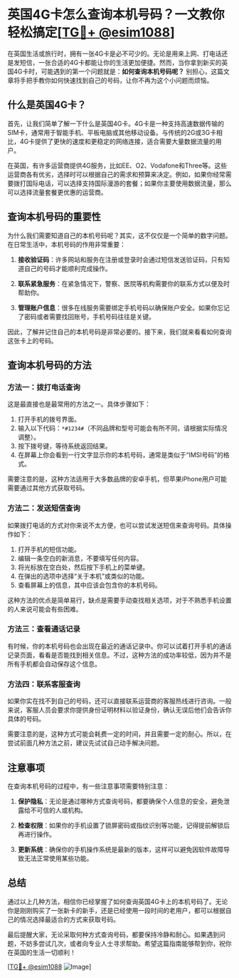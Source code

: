 # 英国4G卡怎么查询本机号码？一文教你轻松搞定[[TG💪+ @esim1088](https://t.me/s/esim1088)]

在英国生活或旅行时，拥有一张4G卡是必不可少的。无论是用来上网、打电话还是发短信，一张合适的4G卡都能让你的生活更加便捷。然而，当你拿到新买的英国4G卡时，可能遇到的第一个问题就是：**如何查询本机号码呢？** 别担心，这篇文章将手把手教你如何快速找到自己的号码，让你不再为这个小问题而烦恼。

## 什么是英国4G卡？

首先，让我们简单了解一下什么是英国4G卡。4G卡是一种支持高速数据传输的SIM卡，通常用于智能手机、平板电脑或其他移动设备。与传统的2G或3G卡相比，4G卡提供了更快的速度和更稳定的网络连接，适合需要大量数据流量的用户。

在英国，有许多运营商提供4G服务，比如EE、O2、Vodafone和Three等。这些运营商各有优劣，选择时可以根据自己的需求和预算来决定。例如，如果你经常需要拨打国际电话，可以选择支持国际漫游的套餐；如果你主要使用数据流量，那么可以选择流量套餐更优惠的运营商。

## 查询本机号码的重要性

为什么我们需要知道自己的本机号码呢？其实，这不仅仅是一个简单的数字问题。在日常生活中，本机号码的作用非常重要：

1. **接收验证码**：许多网站和服务在注册或登录时会通过短信发送验证码，只有知道自己的号码才能顺利完成操作。
   
2. **联系紧急服务**：在紧急情况下，警察、医院等机构需要你的联系方式以便及时帮助你。

3. **管理账户信息**：很多在线服务需要绑定手机号码以确保账户安全。如果你忘记了密码或者需要找回账号，手机号码往往是关键。

因此，了解并记住自己的本机号码是非常必要的。接下来，我们就来看看如何查询这张卡上的号码。

## 查询本机号码的方法

### 方法一：拨打电话查询

这是最直接也是最常用的方法之一。具体步骤如下：

1. 打开手机的拨号界面。
2. 输入以下代码：`*#1234#`（不同品牌和型号可能会有所不同，请根据实际情况调整）。
3. 按下拨号键，等待系统返回结果。
4. 在屏幕上你会看到一行文字显示你的本机号码，通常是类似于“IMSI号码”的格式。

需要注意的是，这种方法适用于大多数品牌的安卓手机，但苹果iPhone用户可能需要通过其他方式获取号码。

### 方法二：发送短信查询

如果拨打电话的方式对你来说不太方便，也可以尝试发送短信来查询号码。具体操作如下：

1. 打开手机的短信功能。
2. 编辑一条空白的新消息，不要填写任何内容。
3. 将光标放在空白处，然后按下手机上的菜单键。
4. 在弹出的选项中选择“关于本机”或类似的功能。
5. 查看屏幕上的信息，其中应该会包含你的本机号码。

这种方法的优点是简单易行，缺点是需要手动查找相关选项，对于不熟悉手机设置的人来说可能会有些困难。

### 方法三：查看通话记录

有时候，你的本机号码也会出现在最近的通话记录中。你可以试着打开手机的通话记录页面，看看是否能找到相关信息。不过，这种方法的成功率较低，因为并不是所有手机都会自动保存这个信息。

### 方法四：联系客服查询

如果你实在找不到自己的号码，还可以直接联系运营商的客服热线进行咨询。一般来说，客服人员会要求你提供身份证明材料以验证身份，确认无误后他们会告诉你具体的号码。

需要注意的是，这种方式可能会耗费一定的时间，并且需要一定的耐心。所以，在尝试前面几种方法之前，建议先试试自己动手解决问题。

## 注意事项

在查询本机号码的过程中，有一些注意事项需要特别注意：

1. **保护隐私**：无论是通过哪种方式查询号码，都要确保个人信息的安全，避免泄露给不可信的人或机构。
   
2. **检查权限**：如果你的手机设置了锁屏密码或指纹识别等功能，记得提前解锁后再进行操作。
   
3. **更新系统**：确保你的手机操作系统是最新的版本，这样可以避免因软件故障导致无法正常使用某些功能。

## 总结

通过以上几种方法，相信你已经掌握了如何查询英国4G卡上的本机号码了。无论你是刚刚购买了一张新卡的新手，还是已经使用一段时间的老用户，都可以根据自己的情况选择最适合的方式来获取号码。

最后提醒大家，无论采取何种方式查询号码，都要保持冷静和耐心。如果遇到问题，不妨多尝试几次，或者向专业人士寻求帮助。希望这篇指南能够帮到你，祝你在英国的生活一切顺利！

[[TG💪+ @esim1088](https://t.me/s/esim1088) ![Image](https://i.postimg.cc/4NQfJmqS/Snipaste-2025-05-13-00-14-12.png)]